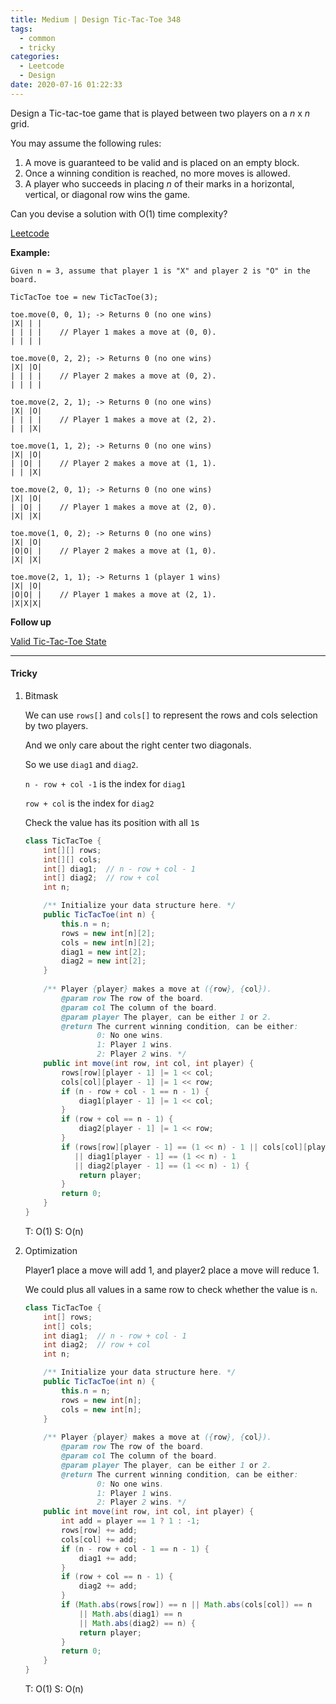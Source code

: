 ```yaml
---
title: Medium | Design Tic-Tac-Toe 348
tags:
  - common
  - tricky
categories:
  - Leetcode
  - Design
date: 2020-07-16 01:22:33
---
```


Design a Tic-tac-toe game that is played between two players on a *n* x *n* grid.

You may assume the following rules:

1. A move is guaranteed to be valid and is placed on an empty block.
2. Once a winning condition is reached, no more moves is allowed.
3. A player who succeeds in placing *n* of their marks in a horizontal, vertical, or diagonal row wins the game.

Can you devise a solution with O(1) time complexity?

[Leetcode](https://leetcode.com/problems/design-tic-tac-toe/)

<!--more-->

**Example:**

```
Given n = 3, assume that player 1 is "X" and player 2 is "O" in the board.

TicTacToe toe = new TicTacToe(3);

toe.move(0, 0, 1); -> Returns 0 (no one wins)
|X| | |
| | | |    // Player 1 makes a move at (0, 0).
| | | |

toe.move(0, 2, 2); -> Returns 0 (no one wins)
|X| |O|
| | | |    // Player 2 makes a move at (0, 2).
| | | |

toe.move(2, 2, 1); -> Returns 0 (no one wins)
|X| |O|
| | | |    // Player 1 makes a move at (2, 2).
| | |X|

toe.move(1, 1, 2); -> Returns 0 (no one wins)
|X| |O|
| |O| |    // Player 2 makes a move at (1, 1).
| | |X|

toe.move(2, 0, 1); -> Returns 0 (no one wins)
|X| |O|
| |O| |    // Player 1 makes a move at (2, 0).
|X| |X|

toe.move(1, 0, 2); -> Returns 0 (no one wins)
|X| |O|
|O|O| |    // Player 2 makes a move at (1, 0).
|X| |X|

toe.move(2, 1, 1); -> Returns 1 (player 1 wins)
|X| |O|
|O|O| |    // Player 1 makes a move at (2, 1).
|X|X|X|
```

**Follow up**

[Valid Tic-Tac-Toe State](https://leetcode.com/problems/valid-tic-tac-toe-state/)

---

#### Tricky 

1. Bitmask

   We can use `rows[]` and `cols[]` to represent the rows and cols selection by two players.

   And we only care about the right center two diagonals.

   So we use `diag1`  and `diag2`. 

   `n - row + col -1` is the index for `diag1`

   `row + col` is the index for `diag2`

   Check the value has its position with all `1`s

   ```java
   class TicTacToe {
       int[][] rows;
       int[][] cols;
       int[] diag1;  // n - row + col - 1
       int[] diag2;  // row + col
       int n;
   
       /** Initialize your data structure here. */
       public TicTacToe(int n) {
           this.n = n;
           rows = new int[n][2];
           cols = new int[n][2];
           diag1 = new int[2];
           diag2 = new int[2];
       }
       
       /** Player {player} makes a move at ({row}, {col}).
           @param row The row of the board.
           @param col The column of the board.
           @param player The player, can be either 1 or 2.
           @return The current winning condition, can be either:
                   0: No one wins.
                   1: Player 1 wins.
                   2: Player 2 wins. */
       public int move(int row, int col, int player) {
           rows[row][player - 1] |= 1 << col;
           cols[col][player - 1] |= 1 << row;
           if (n - row + col - 1 == n - 1) {
               diag1[player - 1] |= 1 << col;
           }
           if (row + col == n - 1) {
               diag2[player - 1] |= 1 << row;
           }
           if (rows[row][player - 1] == (1 << n) - 1 || cols[col][player - 1] == (1 << n) - 1
              || diag1[player - 1] == (1 << n) - 1
              || diag2[player - 1] == (1 << n) - 1) {
               return player;
           }
           return 0;
       }
   }
   ```

   T: O(1)			S: O(n)

2. Optimization

   Player1 place a move will add 1, and player2 place a move will reduce 1.

   We could plus all values in a same row to check whether the value is `n`.

   ```java
   class TicTacToe {
       int[] rows;
       int[] cols;
       int diag1;  // n - row + col - 1
       int diag2;  // row + col
       int n;
   
       /** Initialize your data structure here. */
       public TicTacToe(int n) {
           this.n = n;
           rows = new int[n];
           cols = new int[n];
       }
       
       /** Player {player} makes a move at ({row}, {col}).
           @param row The row of the board.
           @param col The column of the board.
           @param player The player, can be either 1 or 2.
           @return The current winning condition, can be either:
                   0: No one wins.
                   1: Player 1 wins.
                   2: Player 2 wins. */
       public int move(int row, int col, int player) {
           int add = player == 1 ? 1 : -1;
           rows[row] += add;
           cols[col] += add;
           if (n - row + col - 1 == n - 1) {
               diag1 += add;
           }
           if (row + col == n - 1) {
               diag2 += add;
           }
           if (Math.abs(rows[row]) == n || Math.abs(cols[col]) == n 
               || Math.abs(diag1) == n 
               || Math.abs(diag2) == n) {
               return player;
           }
           return 0;
       }
   }
   ```

   T: O(1)			S: O(n)